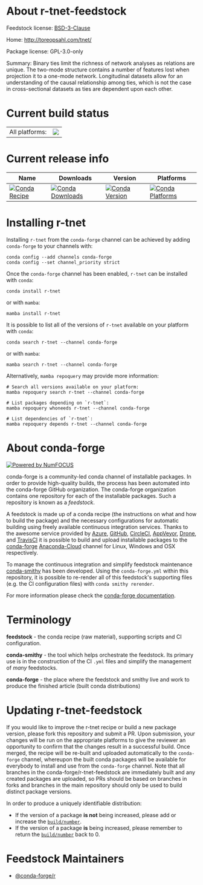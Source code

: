 About r-tnet-feedstock
======================

Feedstock license: [BSD-3-Clause](https://github.com/conda-forge/r-tnet-feedstock/blob/main/LICENSE.txt)

Home: http://toreopsahl.com/tnet/

Package license: GPL-3.0-only

Summary: Binary ties limit the richness of network analyses as relations are unique. The two-mode structure contains a number of features lost when projection it to a one-mode network. Longitudinal datasets allow for an understanding of the causal relationship among ties, which is not the case in cross-sectional datasets as ties are dependent upon each other.

Current build status
====================


<table><tr><td>All platforms:</td>
    <td>
      <a href="https://dev.azure.com/conda-forge/feedstock-builds/_build/latest?definitionId=17856&branchName=main">
        <img src="https://dev.azure.com/conda-forge/feedstock-builds/_apis/build/status/r-tnet-feedstock?branchName=main">
      </a>
    </td>
  </tr>
</table>

Current release info
====================

| Name | Downloads | Version | Platforms |
| --- | --- | --- | --- |
| [![Conda Recipe](https://img.shields.io/badge/recipe-r--tnet-green.svg)](https://anaconda.org/conda-forge/r-tnet) | [![Conda Downloads](https://img.shields.io/conda/dn/conda-forge/r-tnet.svg)](https://anaconda.org/conda-forge/r-tnet) | [![Conda Version](https://img.shields.io/conda/vn/conda-forge/r-tnet.svg)](https://anaconda.org/conda-forge/r-tnet) | [![Conda Platforms](https://img.shields.io/conda/pn/conda-forge/r-tnet.svg)](https://anaconda.org/conda-forge/r-tnet) |

Installing r-tnet
=================

Installing `r-tnet` from the `conda-forge` channel can be achieved by adding `conda-forge` to your channels with:

```
conda config --add channels conda-forge
conda config --set channel_priority strict
```

Once the `conda-forge` channel has been enabled, `r-tnet` can be installed with `conda`:

```
conda install r-tnet
```

or with `mamba`:

```
mamba install r-tnet
```

It is possible to list all of the versions of `r-tnet` available on your platform with `conda`:

```
conda search r-tnet --channel conda-forge
```

or with `mamba`:

```
mamba search r-tnet --channel conda-forge
```

Alternatively, `mamba repoquery` may provide more information:

```
# Search all versions available on your platform:
mamba repoquery search r-tnet --channel conda-forge

# List packages depending on `r-tnet`:
mamba repoquery whoneeds r-tnet --channel conda-forge

# List dependencies of `r-tnet`:
mamba repoquery depends r-tnet --channel conda-forge
```


About conda-forge
=================

[![Powered by
NumFOCUS](https://img.shields.io/badge/powered%20by-NumFOCUS-orange.svg?style=flat&colorA=E1523D&colorB=007D8A)](https://numfocus.org)

conda-forge is a community-led conda channel of installable packages.
In order to provide high-quality builds, the process has been automated into the
conda-forge GitHub organization. The conda-forge organization contains one repository
for each of the installable packages. Such a repository is known as a *feedstock*.

A feedstock is made up of a conda recipe (the instructions on what and how to build
the package) and the necessary configurations for automatic building using freely
available continuous integration services. Thanks to the awesome service provided by
[Azure](https://azure.microsoft.com/en-us/services/devops/), [GitHub](https://github.com/),
[CircleCI](https://circleci.com/), [AppVeyor](https://www.appveyor.com/),
[Drone](https://cloud.drone.io/welcome), and [TravisCI](https://travis-ci.com/)
it is possible to build and upload installable packages to the
[conda-forge](https://anaconda.org/conda-forge) [Anaconda-Cloud](https://anaconda.org/)
channel for Linux, Windows and OSX respectively.

To manage the continuous integration and simplify feedstock maintenance
[conda-smithy](https://github.com/conda-forge/conda-smithy) has been developed.
Using the ``conda-forge.yml`` within this repository, it is possible to re-render all of
this feedstock's supporting files (e.g. the CI configuration files) with ``conda smithy rerender``.

For more information please check the [conda-forge documentation](https://conda-forge.org/docs/).

Terminology
===========

**feedstock** - the conda recipe (raw material), supporting scripts and CI configuration.

**conda-smithy** - the tool which helps orchestrate the feedstock.
                   Its primary use is in the construction of the CI ``.yml`` files
                   and simplify the management of *many* feedstocks.

**conda-forge** - the place where the feedstock and smithy live and work to
                  produce the finished article (built conda distributions)


Updating r-tnet-feedstock
=========================

If you would like to improve the r-tnet recipe or build a new
package version, please fork this repository and submit a PR. Upon submission,
your changes will be run on the appropriate platforms to give the reviewer an
opportunity to confirm that the changes result in a successful build. Once
merged, the recipe will be re-built and uploaded automatically to the
`conda-forge` channel, whereupon the built conda packages will be available for
everybody to install and use from the `conda-forge` channel.
Note that all branches in the conda-forge/r-tnet-feedstock are
immediately built and any created packages are uploaded, so PRs should be based
on branches in forks and branches in the main repository should only be used to
build distinct package versions.

In order to produce a uniquely identifiable distribution:
 * If the version of a package **is not** being increased, please add or increase
   the [``build/number``](https://docs.conda.io/projects/conda-build/en/latest/resources/define-metadata.html#build-number-and-string).
 * If the version of a package **is** being increased, please remember to return
   the [``build/number``](https://docs.conda.io/projects/conda-build/en/latest/resources/define-metadata.html#build-number-and-string)
   back to 0.

Feedstock Maintainers
=====================

* [@conda-forge/r](https://github.com/conda-forge/r/)

